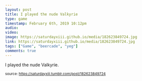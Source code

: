 ```yaml
---
layout: post
title: I played the nude Valkyrie
type: game
timestamp: February 6th, 2019 10:12pm
audio: 
video: 
image: https://saturdayxiii.github.io/media/182623849724.jpg
link: https://saturdayxiii.github.io/media/182623849724.jpg
tags: ["Game", "beercade", "yeg"]
comments: true
---
```


I played the nude Valkyrie.
 
  
<small>source: https://saturdayxiii.tumblr.com/post/182623849724</small>